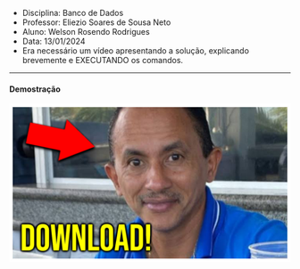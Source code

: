 - Disciplina: Banco de Dados
- Professor: Eliezio Soares de Sousa Neto
- Aluno: Welson Rosendo Rodrigues
- Data: 13/01/2024
- Era necessário um vídeo apresentando a solução, explicando brevemente e EXECUTANDO os comandos.
------
#### Demostração
[![Video](https://github.com/welson-rodrigues/foto-video-caneta-azul/blob/521a0e48e9c1b755a42fbb58ca755eef74c3d75e/1698923953308.jpg)](https://youtu.be/DsvBcA0hxog?feature=shared "Video")
